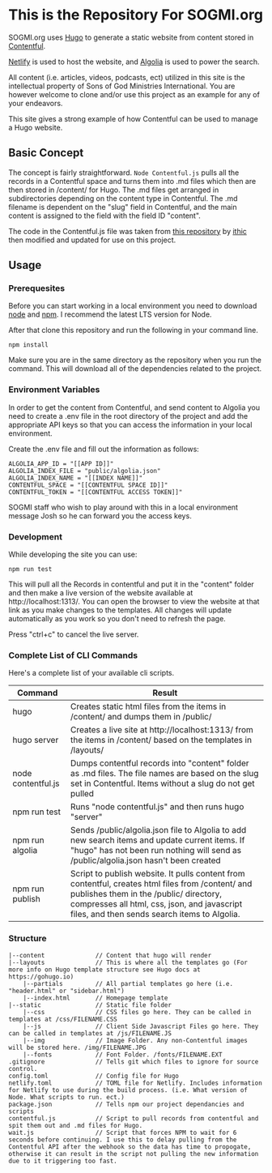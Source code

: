 # This is the Repository For SOGMI.org

SOGMI.org uses [Hugo](http:gohugo.io) to generate a static website from content stored in [Contentful](http://contentful.com). 

[Netlify](http://netlify.com) is used to host the website, and [Algolia](http://algolia.com) is used to power the search.

All content (i.e. articles, videos, podcasts, ect) utilized in this site is the intellectual property of Sons of God Ministries International. You are however welcome to clone and/or use this project as an example for any of your endeavors.

This site gives a strong example of how Contentful can be used to manage a Hugo website.

## Basic Concept

The concept is fairly straightforward. ```Node Contentful.js``` pulls all the records in a Contentful space and turns them into .md files which then are then stored in /content/ for Hugo. The .md files get arranged in subdirectories depending on the content type in Contentful. The .md filename is dependent on the "slug" field in Contentful, and the main content is assigned to the field with the field ID "content".

The code in the Contentful.js file was taken from [this repository](https://github.com/ithic/contentful-hugo) by [ithic](https://github.com/ithic) then modified and updated for use on this project.

## Usage

### Prerequesites
Before you can start working in a local environment you need to download [node](https://nodejs.org/en/download/) and [npm](https://www.npmjs.com/get-npm). I recommend the latest LTS version for Node.

After that clone this repository and run the following in your command line.

```npm install```

Make sure you are in the same directory as the repository when you run the command. This will download all of the dependencies related to the project.

### Environment Variables

In order to get the content from Contentful, and send content to Algolia you need to create a .env file in the root directory of the project and add the appropriate API keys so that you can access the information in your local environment.

Create the .env file and fill out the information as follows:

```ALGOLIA_ADMIN_KEY = "[[ADMIN KEY]]"
ALGOLIA_APP_ID = "[[APP ID]]"
ALGOLIA_INDEX_FILE = "public/algolia.json"
ALGOLIA_INDEX_NAME = "[[INDEX NAME]]"
CONTENTFUL_SPACE = "[[CONTENTFUL SPACE ID]]"
CONTENTFUL_TOKEN = "[[CONTENTFUL ACCESS TOKEN]]"
```
SOGMI staff who wish to play around with this in a local environment message Josh so he can forward you the access keys.

### Development

While developing the site you can use:

```npm run test```

This will pull all the Records in contentful and put it in the "content" folder and then make a live version of the website available at http://localhost:1313/. You can open the browser to view the website at that link as you make changes to the templates. All changes will update automatically as you work so you don't need to refresh the page.

Press "ctrl+c" to cancel the live server.

### Complete List of CLI Commands

Here's a complete list of your available cli scripts.

| Command   | Result                      |
|----------------|-----------------------------|
| hugo | Creates static html files from the items in /content/ and dumps them in /public/ |
| hugo server | Creates a live site at http://localhost:1313/ from the items in /content/ based on the templates in /layouts/ |
| node contentful.js | Dumps contentful records into "content" folder as .md files. The file names are based on the slug set in Contentful. Items without a slug do not get pulled |
| npm run test | Runs "node contentful.js" and then runs hugo "server" |
| npm run algolia | Sends /public/algolia.json file to Algolia to add new search items and update current items. If "hugo" has not been run nothing will send as /public/algolia.json hasn't been created |
| npm run publish | Script to publish website. It pulls content from contentful, creates html files from /content/ and publishes them in the /public/ directory, compresses all html, css, json, and javascript files, and then sends search items to Algolia. |

### Structure

```|--archetypes           // Archetypes for hugo. Not relevant unless you will be creating .md with Hugo's command structure instead of fetching content from Contentful.
|--content              // Content that hugo will render
|--layouts              // This is where all the templates go (For more info on Hugo template structure see Hugo docs at https://gohugo.io)
    |--partials         // All partial templates go here (i.e. "header.html" or "sidebar.html")
    |--index.html       // Homepage template
|--static               // Static file folder
    |--css              // CSS files go here. They can be called in templates at /css/FILENAME.CSS
    |--js               // Client Side Javascript Files go here. They can be called in templates at /js/FILENAME.JS
    |--img              // Image Folder. Any non-Contentful images will be stored here. /img/FILENAME.JPG
    |--fonts            // Font Folder. /fonts/FILENAME.EXT
.gitignore              // Tells git which files to ignore for source control.
config.toml             // Config file for Hugo
netlify.toml            // TOML file for Netlify. Includes information for Netlify to use during the build process. (i.e. What version of Node. What scripts to run. ect.)
package.json            // Tells npm our project dependancies and scripts
contentful.js           // Script to pull records from contentful and spit them out and .md files for Hugo.
wait.js                 // Script that forces NPM to wait for 6 seconds before continuing. I use this to delay pulling from the Contentful API after the webhook so the data has time to propogate, otherwise it can result in the script not pulling the new information due to it triggering too fast.
```